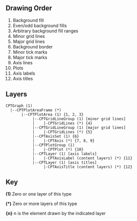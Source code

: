 Drawing Order
-------------

1.	Background fill
2.	Even/odd background fills
3.	Arbitrary background fill ranges
4.	Minor grid lines 
5.	Major grid lines
6.	Background border
7.	Minor tick marks
8.	Major tick marks
9.	Axis lines
10.	Plots
11.	Axis labels
12.	Axis titles

Layers
------

	CPTGraph (1)
	  |--CPTPlotAreaFrame (*)
	       |--CPTPlotArea (1) {1, 2, 3}
	            |--CPTGridLineGroup (1) [minor grid lines]
	            |    |-CPTGridLines (*) {4}
	            |--CPTGridLineGroup (1) [major grid lines]
	            |    |-CPTGridLines (*) {5}
	            |--CPTAxisSet (1) {6}
	            |    |-CPTAxis (*) {7, 8, 9}
	            |--CPTPlotGroup (1)
	            |    |-CPTPlot (*) {10}
	            |--CPTLayer (1) [axis labels]
	            |    |-CPTAxisLabel (content layers) (*) {11}
	            |--CPTLayer (1) [axis titles]
	                 |-CPTAxisTitle (content layers) (*) {12}

Key
---

**(1)**	Zero or one layer of this type

**(\*)**	Zero or more layers of this type

**{n}**	n is the element drawn by the indicated layer
